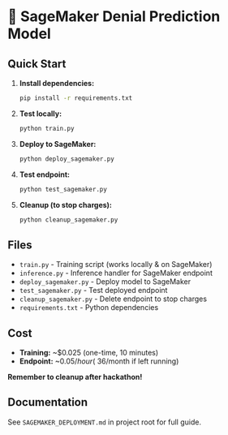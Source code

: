 # 🤖 SageMaker Denial Prediction Model

## Quick Start

1. **Install dependencies:**
   ```bash
   pip install -r requirements.txt
   ```

2. **Test locally:**
   ```bash
   python train.py
   ```

3. **Deploy to SageMaker:**
   ```bash
   python deploy_sagemaker.py
   ```

4. **Test endpoint:**
   ```bash
   python test_sagemaker.py
   ```

5. **Cleanup (to stop charges):**
   ```bash
   python cleanup_sagemaker.py
   ```

## Files

- `train.py` - Training script (works locally & on SageMaker)
- `inference.py` - Inference handler for SageMaker endpoint
- `deploy_sagemaker.py` - Deploy model to SageMaker
- `test_sagemaker.py` - Test deployed endpoint
- `cleanup_sagemaker.py` - Delete endpoint to stop charges
- `requirements.txt` - Python dependencies

## Cost

- **Training:** ~$0.025 (one-time, 10 minutes)
- **Endpoint:** ~$0.05/hour (~$36/month if left running)

**Remember to cleanup after hackathon!**

## Documentation

See `SAGEMAKER_DEPLOYMENT.md` in project root for full guide.
